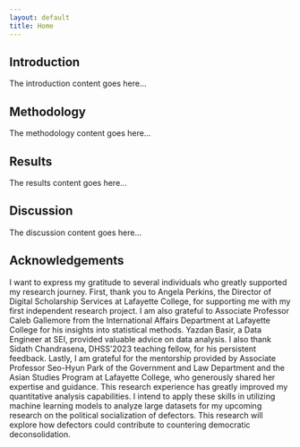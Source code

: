 ```yaml
---
layout: default
title: Home
---
```


<!-- Hero Section -->

<!-- Main Content -->
<section id="introduction" class="section">
  <div class="container">
    <h2>Introduction</h2>
    <p>The introduction content goes here...</p>
  </div>
</section>

<!-- Additional Sections -->
<section id="methodology" class="section">
  <div class="container">
    <h2>Methodology</h2>
    <p>The methodology content goes here...</p>
  </div>
</section>

<section id="results" class="section">
  <div class="container">
    <h2>Results</h2>
    <p>The results content goes here...</p>
  </div>
</section>

<section id="discussion" class="section">
  <div class="container">
    <h2>Discussion</h2>
    <p>The discussion content goes here...</p>
  </div>
</section>

<section id="acknowledgements" class="section">
  <div class="container">
    <h2>Acknowledgements</h2>
    <p>I want to express my gratitude to several individuals who greatly supported my research journey. First, thank you to Angela Perkins, the Director of Digital Scholarship Services at Lafayette College, for supporting me with my first independent research project. I am also grateful to Associate Professor Caleb Gallemore from the International Affairs Department at Lafayette College for his insights into statistical methods. Yazdan Basir, a Data Engineer at SEI, provided valuable advice on data analysis. I also thank Sidath Chandrasena, DHSS’2023 teaching fellow, for his persistent feedback. Lastly, I am grateful for the mentorship provided by Associate Professor Seo-Hyun Park of the Government and Law Department and the Asian Studies Program at Lafayette College, who generously shared her expertise and guidance. This research experience has greatly improved my quantitative analysis capabilities. I intend to apply these skills in utilizing machine learning models to analyze large datasets for my upcoming research on the political socialization of defectors. This research will explore how defectors could contribute to countering democratic deconsolidation.</p>
  </div>
</section>

